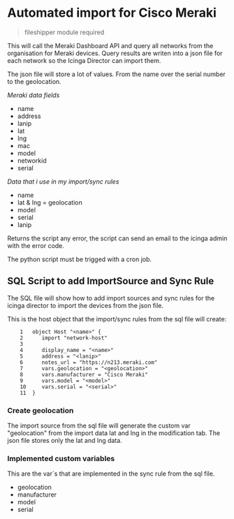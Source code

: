 # Automated import for Cisco Meraki

> fileshipper module required

This will call the Meraki Dashboard API and query all networks from the organisation for Meraki devices.
Query results are writen into a json file for each network so the Icinga Director can import them.

The json file will store a lot of values. From the name over the serial number to the geolocation.

*Meraki data fields*
- name
- address
- lanip
- lat
- lng
- mac
- model
- networkid
- serial

*Data that i use in my import/sync rules*
- name
- lat & lng = geolocation
- model
- serial
- lanip


Returns the script any error, the script can send an email to the icinga admin with the error code.



The python script must be trigged with a cron job.


## SQL Script to add ImportSource and Sync Rule
The SQL file will show how to add import sources and sync rules for the icinga director to import the devices from the json file.

This is the host object that the import/sync rules from the sql file will create:

        1	object Host "<name>" { 
 	 	2	   import "network-host" 
 	 	3	 
 	 	4	   display_name = "<name>" 
 	 	5	   address = "<lanip>" 
 	 	6	   notes_url = "https://n213.meraki.com" 
 	 	7	   vars.geolocation = "<geolocation>" 
 	 	8	   vars.manufacturer = "Cisco Meraki" 
 	 	9	   vars.model = "<model>" 
 	 	10	   vars.serial = "<serial>" 
 	 	11	} 

### Create geolocation
The import source from the sql file will generate the custom var "geolocation" from the import data lat and lng in the modification tab. The json file stores only the lat and lng data.

### Implemented custom variables
This are the var´s that are implemented in the sync rule from the sql file.
- geolocation
- manufacturer
- model
- serial

